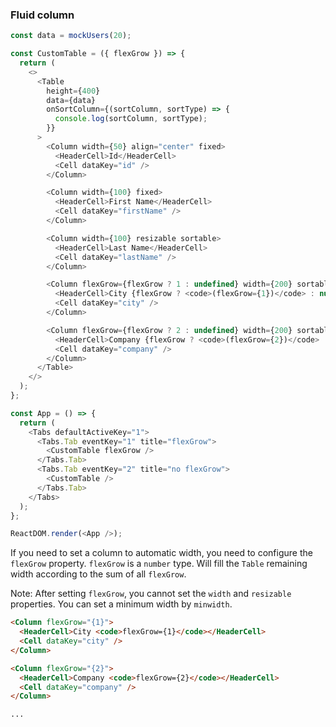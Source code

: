 ### Fluid column

<!--start-code-->

```js
const data = mockUsers(20);

const CustomTable = ({ flexGrow }) => {
  return (
    <>
      <Table
        height={400}
        data={data}
        onSortColumn={(sortColumn, sortType) => {
          console.log(sortColumn, sortType);
        }}
      >
        <Column width={50} align="center" fixed>
          <HeaderCell>Id</HeaderCell>
          <Cell dataKey="id" />
        </Column>

        <Column width={100} fixed>
          <HeaderCell>First Name</HeaderCell>
          <Cell dataKey="firstName" />
        </Column>

        <Column width={100} resizable sortable>
          <HeaderCell>Last Name</HeaderCell>
          <Cell dataKey="lastName" />
        </Column>

        <Column flexGrow={flexGrow ? 1 : undefined} width={200} sortable>
          <HeaderCell>City {flexGrow ? <code>(flexGrow={1})</code> : null}</HeaderCell>
          <Cell dataKey="city" />
        </Column>

        <Column flexGrow={flexGrow ? 2 : undefined} width={200} sortable>
          <HeaderCell>Company {flexGrow ? <code>(flexGrow={2})</code> : null}</HeaderCell>
          <Cell dataKey="company" />
        </Column>
      </Table>
    </>
  );
};

const App = () => {
  return (
    <Tabs defaultActiveKey="1">
      <Tabs.Tab eventKey="1" title="flexGrow">
        <CustomTable flexGrow />
      </Tabs.Tab>
      <Tabs.Tab eventKey="2" title="no flexGrow">
        <CustomTable />
      </Tabs.Tab>
    </Tabs>
  );
};

ReactDOM.render(<App />);
```

<!--end-code-->

If you need to set a column to automatic width, you need to configure the `flexGrow` property. `flexGrow` is a `number` type. Will fill the `Table` remaining width according to the sum of all `flexGrow`.

Note: After setting `flexGrow`, you cannot set the `width` and `resizable` properties. You can set a minimum width by `minwidth`.

```html
<Column flexGrow="{1}">
  <HeaderCell>City <code>flexGrow={1}</code></HeaderCell>
  <Cell dataKey="city" />
</Column>

<Column flexGrow="{2}">
  <HeaderCell>Company <code>flexGrow={2}</code></HeaderCell>
  <Cell dataKey="company" />
</Column>

...
```
